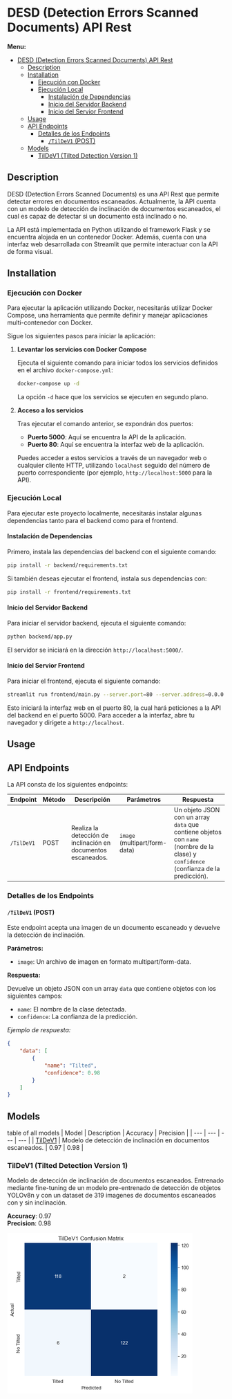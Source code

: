 # DESD (Detection Errors Scanned Documents) API Rest

**Menu:**
- [DESD (Detection Errors Scanned Documents) API Rest](#desd-detection-errors-scanned-documents-api-rest)
  - [Description](#description)
  - [Installation](#installation)
    - [Ejecución con Docker](#ejecución-con-docker)
    - [Ejecución Local](#ejecución-local)
      - [Instalación de Dependencias](#instalación-de-dependencias)
      - [Inicio del Servidor Backend](#inicio-del-servidor-backend)
      - [Inicio del Servior Frontend](#inicio-del-servior-frontend)
  - [Usage](#usage)
  - [API Endpoints](#api-endpoints)
    - [Detalles de los Endpoints](#detalles-de-los-endpoints)
      - [`/TilDeV1` (POST)](#tildev1-post)
  - [Models](#models)
    - [TilDeV1 (Tilted Detection Version 1)](#tildev1-tilted-detection-version-1)

## Description
DESD (Detection Errors Scanned Documents) es una API Rest que permite detectar errores en documentos escaneados. Actualmente, la API cuenta con un modelo de detección de inclinación de documentos escaneados, el cual es capaz de detectar si un documento está inclinado o no.

La API está implementada en Python utilizando el framework Flask y se encuentra alojada en un contenedor Docker. Además, cuenta con una interfaz web desarrollada con Streamlit que permite interactuar con la API de forma visual.

## Installation
### Ejecución con Docker

Para ejecutar la aplicación utilizando Docker, necesitarás utilizar Docker Compose, una herramienta que permite definir y manejar aplicaciones multi-contenedor con Docker.

Sigue los siguientes pasos para iniciar la aplicación:

1. **Levantar los servicios con Docker Compose**

    Ejecuta el siguiente comando para iniciar todos los servicios definidos en el archivo `docker-compose.yml`:

    ```bash
    docker-compose up -d
    ```

    La opción `-d` hace que los servicios se ejecuten en segundo plano.

2. **Acceso a los servicios**

    Tras ejecutar el comando anterior, se expondrán dos puertos:

    - **Puerto 5000**: Aquí se encuentra la API de la aplicación.
    - **Puerto 80**: Aquí se encuentra la interfaz web de la aplicación.

    Puedes acceder a estos servicios a través de un navegador web o cualquier cliente HTTP, utilizando `localhost` seguido del número de puerto correspondiente (por ejemplo, `http://localhost:5000` para la API).

### Ejecución Local

Para ejecutar este proyecto localmente, necesitarás instalar algunas dependencias tanto para el backend como para el frontend.

#### Instalación de Dependencias

Primero, instala las dependencias del backend con el siguiente comando:

```bash
pip install -r backend/requirements.txt
```

Si también deseas ejecutar el frontend, instala sus dependencias con:
    
```bash
pip install -r frontend/requirements.txt
```

#### Inicio del Servidor Backend

Para iniciar el servidor backend, ejecuta el siguiente comando:

```bash
python backend/app.py
```

El servidor se iniciará en la dirección `http://localhost:5000/`.

#### Inicio del Servior Frontend

Para iniciar el frontend, ejecuta el siguiente comando:

```bash
streamlit run frontend/main.py --server.port=80 --server.address=0.0.0.0
```

Esto iniciará la interfaz web en el puerto 80, la cual hará peticiones a la API del backend en el puerto 5000. Para acceder a la interfaz, abre tu navegador y dirígete a `http://localhost`.

## Usage
## API Endpoints

La API consta de los siguientes endpoints:

| Endpoint | Método | Descripción | Parámetros | Respuesta |
| --- | --- | --- | --- | --- |
| `/TilDeV1` | POST | Realiza la detección de inclinación en documentos escaneados. | `image` (multipart/form-data) | Un objeto JSON con un array `data` que contiene objetos con `name` (nombre de la clase) y `confidence` (confianza de la predicción). |

### Detalles de los Endpoints

#### `/TilDeV1` (POST)

Este endpoint acepta una imagen de un documento escaneado y devuelve la detección de inclinación.

**Parámetros:**

- `image`: Un archivo de imagen en formato multipart/form-data.

**Respuesta:**

Devuelve un objeto JSON con un array `data` que contiene objetos con los siguientes campos:

- `name`: El nombre de la clase detectada.
- `confidence`: La confianza de la predicción.

*Ejemplo de respuesta:*

```json
{
    "data": [
        {
            "name": "Tilted",
            "confidence": 0.98
        }
    ]
}
```
## Models
table of all models
| Model | Description | Accuracy | Precision |
| --- | --- | --- | --- |
| [TilDeV1](#TilDeV1) | Modelo de detección de inclinación en documentos escaneados. | 0.97 | 0.98 |

### TilDeV1 (Tilted Detection Version 1)
Modelo de detección de inclinación de documentos escaneados. Entrenado mediante fine-tuning de un modelo pre-entrenado de detección de objetos YOLOv8n y con un dataset de 319 imagenes de documentos escaneados con y sin inclinación.

**Accuracy**: 0.97 \
**Precision**: 0.98

![TilDeV1 Confusion Matrix](docs/images/TilDeV1(ConfusionMatrix).png)
